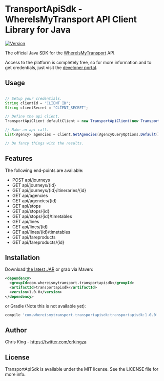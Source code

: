 # TransportApiSdk - WhereIsMyTransport API Client Library for Java

[![Version](https://img.shields.io/maven-central/v/com.whereismytransport.transportapisdk/transportapisdk.svg?style=flat)](https://search.maven.org/#search%7Cga%7C1%7Ca%3A%22transportapisdk%22)

The official Java SDK for the [WhereIsMyTransport](https://www.whereismytransport.com) API. 

Access to the platform is completely free, so for more information and to get credentials, just visit the [developer portal](https://developer.whereismytransport.com).

## Usage

```java

// Setup your credentials.
String clientId = "CLIENT_ID";
String clientSecret = "CLIENT_SECRET";

// Define the api client.
TransportApiClient defaultClient = new TransportApiClient(new TransportApiClientSettings(clientId, clientSecret));

// Make an api call.
List<Agency> agencies = client.GetAgencies(AgencyQueryOptions.Default());

// Do fancy things with the results.
```

## Features

The following end-points are available:

* POST api/journeys
* GET api/journeys/{id}
* GET api/journeys/{id}/itineraries/{id}
* GET api/agencies
* GET api/agencies/{id}
* GET api/stops
* GET api/stops/{id}
* GET api/stops/{id}/timetables
* GET api/lines
* GET api/lines/{id}
* GET api/lines/{id}/timetables
* GET api/fareproducts
* GET api/fareproducts/{id}

## Installation

Download [the latest JAR](https://search.maven.org/remotecontent?filepath=com/whereismytransport/transportapisdk/transportapisdk/1.0.0/transportapisdk-1.0.0.jar) or grab via Maven:
```xml
<dependency>
  <groupId>com.whereismytransport.transportapisdk</groupId>
  <artifactId>transportapisdk</artifactId>
  <version>1.0.0</version>
</dependency>
```
or Gradle (Note this is not available yet):
```groovy
compile 'com.whereismytransport.transportapisdk:transportapisdk:1.0.0'
```

## Author

Chris King - https://twitter.com/crkingza

## License

TransportApiSdk is available under the MIT license. See the LICENSE file for more info.
